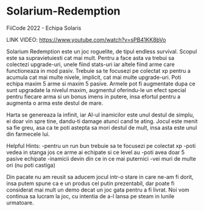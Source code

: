 # Solarium-Redemption
FiiCode 2022 - Echipa Solaris

LINK VIDEO: https://www.youtube.com/watch?v=sPB41KK8bVo

Solarium Redemption este un joc roguelite, de tipul endless survival. Scopul este sa supravietuiesti cat mai mult. Pentru a face asta va trebui sa colectezi upgrade-uri, unele fiind stats-uri iar altele fiind arme care functioneaza in mod pasiv. Trebuie sa te focusezi pe colectat xp pentru a acumula cat mai multe nivele, implicit, cat mai multe upgrade-uri. Poti echipa maxim 5 arme si maxim 5 pasive. Armele pot fi augmentate dupa ce sunt upgradate la nivelul maxim, augmentul oferindu-le un efect special pentru fiecare arma si un bonus imens in putere, insa efortul pentru a augmenta o arma este destul de mare.

Harta se genereaza la infinit, iar AI-ul inamicilor este unul destul de simplu, ei doar vin spre tine, dandu-ti damage atunci cand te ating.
Jocul este menit sa fie greu, asa ca te poti astepta sa mori destul de mult, insa asta este unul din farmecele lui.

Helpful Hints:
-pentru un run bun trebuie sa te focusezi pe colectat xp
-poti vedea in stanga jos ce arme ai echipate si ce level au
-poti avea doar 5 pasive echipate
-inamicii devin din ce in ce mai puternici
-vei muri de multe ori (nu poti castiga)

Din pacate nu am reusit sa aducem jocul intr-o stare in care ne-am fi dorit, insa putem spune ca e un produs cel putin prezentabil, dar poate fi considerat mai mult un demo decat un joc gata pentru a fi livrat. Noi vom continua sa lucram la joc, cu intentia de a-l lansa pe steam in lunile urmatoare.
